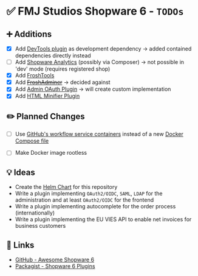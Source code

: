 # ✅ FMJ Studios Shopware 6 - `TODOs`

## ➕ Additions

- [X] Add [DevTools plugin](https://github.com/shopware/dev-tools) as development dependency -> added contained
  dependencies directly instead
- [ ] Add [Shopware Analytics](https://store.shopware.com/en/swag541977532977f/shopware-analytics.html) (possibly via
  Composer) -> not possible in 'dev' mode (requires registered shop)
- [X] Add [FroshTools](https://github.com/FriendsOfShopware/FroshTools)
- [X] Add ~~[FroshAdminer](https://github.com/FriendsOfShopware/FroshPlatformAdminer)~~ -> decided against
- [X] Add [Admin OAuth Plugin](https://github.com/HEPTACOM/HeptacomShopwarePlatformAdminOpenAuth) -> will create custom
  implementation
- [X] Add [HTML Minifier Plugin](https://github.com/FriendsOfShopware/FroshPlatformHtmlMinify)

## ✏️ Planned Changes

- [ ] Use [GitHub's workflow service containers][github_service_containers] instead of a new
  [Docker Compose file][ci_compose]
- [ ] Make Docker image rootless


## 💡 Ideas

- Create the [Helm Chart](https://github.com/fmjstudios/helm) for this repository
- Write a plugin implementing `OAuth2/OIDC`, `SAML`, `LDAP` for the administration and at least `OAuth2/OIDC` for the
  frontend
- Write a plugin implementing autocomplete for the order process (internationally)
- Write a plugin implementing the EU VIES API to enable net invoices for business customers

## 🔗 Links

- [GitHub - Awesome Shopware 6](https://github.com/elgentos/awesome-shopware6)
- [Packagist - Shopware 6 Plugins](https://packagist.org/?query=shopware&type=shopware-platform-plugin)

<!-- INTERNAL REFERENCES -->

<!-- File references -->

[ci_compose]: ../ci/compose.yaml

<!-- General links -->

[github_service_containers]: https://docs.github.com/en/actions/use-cases-and-examples/using-containerized-services/creating-postgresql-service-containers